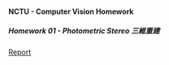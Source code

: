#### NCTU - Computer Vision Homework
##### Homework 01 - Photometric Stereo 三維重建
[Report](https://github.com/ric113/ComputerVision/blob/master/CV_Hw01/0556087-hw1-report.pdf)
